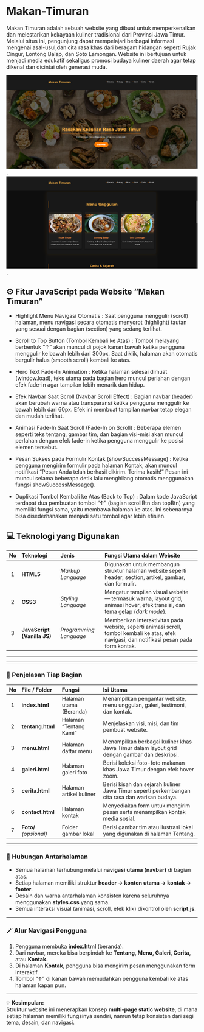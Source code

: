 # Makan-Timuran
Makan Timuran adalah sebuah website yang dibuat untuk memperkenalkan dan melestarikan kekayaan kuliner tradisional dari Provinsi Jawa Timur. Melalui situs ini, pengunjung dapat mempelajari berbagai informasi mengenai asal-usul,dan cita rasa khas dari beragam hidangan seperti Rujak Cingur, Lontong Balap, dan Soto Lamongan. Website ini bertujuan untuk menjadi media edukatif sekaligus promosi budaya kuliner daerah agar tetap dikenal dan dicintai oleh generasi muda.

![IMG](https://github.com/AdeeM03/Makan-Timuran/blob/ba7cbcd0e555ef22f819f86d8b0c85ab12b051e6/IMG/ss1.png).
![IMG](https://github.com/AdeeM03/Makan-Timuran/blob/732722d779227fd1165b486b459e82ff80b3b5c3/IMG/ss2.png).

## ⚙️ Fitur JavaScript pada Website “Makan Timuran”

- Highlight Menu Navigasi Otomatis : Saat pengguna menggulir (scroll) halaman, menu navigasi secara otomatis menyorot (highlight) tautan yang sesuai dengan bagian (section) yang sedang terlihat.

- Scroll to Top Button (Tombol Kembali ke Atas) : Tombol melayang berbentuk “↑” akan muncul di pojok kanan bawah ketika pengguna menggulir ke bawah lebih dari 300px.
Saat diklik, halaman akan otomatis bergulir halus (smooth scroll) kembali ke atas.

- Hero Text Fade-In Animation : Ketika halaman selesai dimuat (window.load), teks utama pada bagian hero muncul perlahan dengan efek fade-in agar tampilan lebih menarik dan hidup.

- Efek Navbar Saat Scroll (Navbar Scroll Effect) : Bagian navbar (header) akan berubah warna atau transparansi ketika pengguna menggulir ke bawah lebih dari 60px.
Efek ini membuat tampilan navbar tetap elegan dan mudah terlihat.

- Animasi Fade-In Saat Scroll (Fade-In on Scroll) : Beberapa elemen seperti teks tentang, gambar tim, dan bagian visi-misi akan muncul perlahan dengan efek fade-in ketika pengguna menggulir ke posisi elemen tersebut.

- Pesan Sukses pada Formulir Kontak (showSuccessMessage) : Ketika pengguna mengirim formulir pada halaman Kontak, akan muncul notifikasi “Pesan Anda telah berhasil dikirim. Terima kasih!”
Pesan ini muncul selama beberapa detik lalu menghilang otomatis menggunakan fungsi showSuccessMessage().

- Duplikasi Tombol Kembali ke Atas (Back to Top) : Dalam kode JavaScript terdapat dua pembuatan tombol “↑” (bagian scrollBtn dan topBtn) yang memiliki fungsi sama, yaitu membawa halaman ke atas.
Ini sebenarnya bisa disederhanakan menjadi satu tombol agar lebih efisien.


## 💻 Teknologi yang Digunakan

| No | Teknologi | Jenis | Fungsi Utama dalam Website |
|:--:|:--|:--|:--|
| 1 | **HTML5** | *Markup Language* | Digunakan untuk membangun struktur halaman website seperti header, section, artikel, gambar, dan formulir. |
| 2 | **CSS3** | *Styling Language* | Mengatur tampilan visual website — termasuk warna, layout grid, animasi hover, efek transisi, dan tema gelap (*dark mode*). |
| 3 | **JavaScript (Vanilla JS)** | *Programming Language* | Memberikan interaktivitas pada website, seperti animasi scroll, tombol kembali ke atas, efek navigasi, dan notifikasi pesan pada form kontak. |
---

---

### 🧩 Penjelasan Tiap Bagian

| No | File / Folder | Fungsi | Isi Utama |
|:--:|:--|:--|:--|
| 1 | **index.html** | Halaman utama (Beranda) | Menampilkan pengantar website, menu unggulan, galeri, testimoni, dan kontak. |
| 2 | **tentang.html** | Halaman “Tentang Kami” | Menjelaskan visi, misi, dan tim pembuat website. |
| 3 | **menu.html** | Halaman daftar menu | Menampilkan berbagai kuliner khas Jawa Timur dalam layout grid dengan gambar dan deskripsi. |
| 4 | **galeri.html** | Halaman galeri foto | Berisi koleksi foto-foto makanan khas Jawa Timur dengan efek hover zoom. |
| 5 | **cerita.html** | Halaman artikel kuliner | Berisi kisah dan sejarah kuliner Jawa Timur seperti perkembangan cita rasa dan warisan budaya. |
| 6 | **contact.html** | Halaman kontak | Menyediakan form untuk mengirim pesan serta menampilkan kontak media sosial. |
| 7 | **Foto/** *(opsional)* | Folder gambar lokal | Berisi gambar tim atau ilustrasi lokal yang digunakan di halaman Tentang. |

---

### 🧭 Hubungan Antarhalaman
- Semua halaman terhubung melalui **navigasi utama (navbar)** di bagian atas.  
- Setiap halaman memiliki struktur **header → konten utama → kontak → footer**.  
- Desain dan warna antarhalaman konsisten karena seluruhnya menggunakan **styles.css** yang sama.  
- Semua interaksi visual (animasi, scroll, efek klik) dikontrol oleh **script.js**.

---

### 🪄 Alur Navigasi Pengguna
1. Pengguna membuka **index.html** (beranda).  
2. Dari navbar, mereka bisa berpindah ke **Tentang, Menu, Galeri, Cerita,** atau **Kontak.**  
3. Di halaman **Kontak**, pengguna bisa mengirim pesan menggunakan form interaktif.  
4. Tombol “↑” di kanan bawah memudahkan pengguna kembali ke atas halaman kapan pun.

---
 💡 **Kesimpulan:**  
 Struktur website ini menerapkan konsep **multi-page static website**, di mana setiap halaman memiliki fungsinya sendiri, namun tetap konsisten dari segi tema, desain, dan navigasi.


